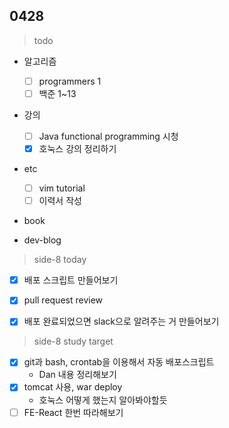 ## 0428


> todo

- 알고리즘

  - [ ] programmers 1
  - [ ] 백준 1~13
- 강의

  - [ ] Java functional programming  시청
  - [x] 호눅스 강의 정리하기
- etc
  - [ ] vim tutorial
  - [ ] 이력서 작성
- book

- dev-blog



> side-8 today

- [x] 배포 스크립트 만들어보기
- [x] pull request review
- [x] 배포 완료되었으면 slack으로 알려주는 거 만들어보기



> side-8 study target

- [x] git과 bash, crontab을 이용해서 자동 배포스크립트
  - Dan 내용 정리해보기
- [x] tomcat 사용, war deploy
  - 호눅스 어떻게 했는지 알아봐야할듯
- [ ] FE-React 한번 따라해보기

